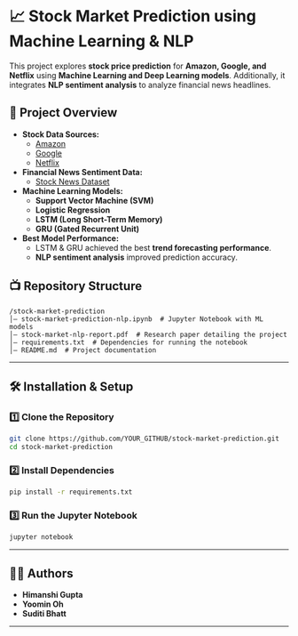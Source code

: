 # 📈 Stock Market Prediction using Machine Learning & NLP  

This project explores **stock price prediction** for **Amazon, Google, and Netflix** using **Machine Learning and Deep Learning models**. Additionally, it integrates **NLP sentiment analysis** to analyze financial news headlines.

## 🚀 Project Overview  
- **Stock Data Sources:**
  - [Amazon](https://www.kaggle.com/datasets/kannan1314/amazon-stock-price-all-time)
  - [Google](https://www.kaggle.com/datasets/varpit94/google-stock-data)
  - [Netflix](https://www.kaggle.com/datasets/akpmpr/updated-netflix-stock-price-all-time)
- **Financial News Sentiment Data:**
  - [Stock News Dataset](https://www.kaggle.com/datasets/aaron7sun/stocknews?resource=download)
- **Machine Learning Models:**
  - **Support Vector Machine (SVM)**
  - **Logistic Regression**
  - **LSTM (Long Short-Term Memory)**
  - **GRU (Gated Recurrent Unit)**
- **Best Model Performance:**
  - LSTM & GRU achieved the best **trend forecasting performance**.
  - **NLP sentiment analysis** improved prediction accuracy.

## 📺 Repository Structure  
```
/stock-market-prediction
│— stock-market-prediction-nlp.ipynb  # Jupyter Notebook with ML models
│— stock-market-nlp-report.pdf  # Research paper detailing the project
│— requirements.txt  # Dependencies for running the notebook
│— README.md  # Project documentation
```
---

## 🛠️ Installation & Setup  

### **1️⃣ Clone the Repository**
```bash
git clone https://github.com/YOUR_GITHUB/stock-market-prediction.git
cd stock-market-prediction
```

### **2️⃣ Install Dependencies**
```bash
pip install -r requirements.txt
```

### **3️⃣ Run the Jupyter Notebook**
```bash
jupyter notebook
```

---

## 👩‍💻 Authors  
- **Himanshi Gupta**
- **Yoomin Oh**
- **Suditi Bhatt**

---
